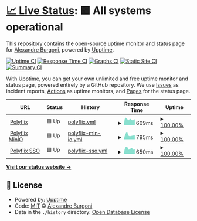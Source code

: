 # [📈 Live Status](https://alexandrebrg.github.io/services-uptime/): <!--live status--> **🟩 All systems operational**

This repository contains the open-source uptime monitor and status page for [Alexandre Burgoni](https://alexandreburgoni.fr), powered by [Upptime](https://github.com/upptime/upptime).

[![Uptime CI](https://github.com/AlexandreBrg/services-uptime/workflows/Uptime%20CI/badge.svg)](https://github.com/AlexandreBrg/services-uptime/actions?query=workflow%3A%22Uptime+CI%22)
[![Response Time CI](https://github.com/AlexandreBrg/services-uptime/workflows/Response%20Time%20CI/badge.svg)](https://github.com/AlexandreBrg/services-uptime/actions?query=workflow%3A%22Response+Time+CI%22)
[![Graphs CI](https://github.com/AlexandreBrg/services-uptime/workflows/Graphs%20CI/badge.svg)](https://github.com/AlexandreBrg/services-uptime/actions?query=workflow%3A%22Graphs+CI%22)
[![Static Site CI](https://github.com/AlexandreBrg/services-uptime/workflows/Static%20Site%20CI/badge.svg)](https://github.com/AlexandreBrg/services-uptime/actions?query=workflow%3A%22Static+Site+CI%22)
[![Summary CI](https://github.com/AlexandreBrg/services-uptime/workflows/Summary%20CI/badge.svg)](https://github.com/AlexandreBrg/services-uptime/actions?query=workflow%3A%22Summary+CI%22)

With [Upptime](https://upptime.js.org), you can get your own unlimited and free uptime monitor and status page, powered entirely by a GitHub repository. We use [Issues](https://github.com/AlexandreBrg/services-uptime/issues) as incident reports, [Actions](https://github.com/AlexandreBrg/services-uptime/actions) as uptime monitors, and [Pages](https://demo.upptime.js.org) for the status page.

<!--start: status pages-->
<!-- This summary is generated by Upptime (https://github.com/upptime/upptime) -->
<!-- Do not edit this manually, your changes will be overwritten -->
<!-- prettier-ignore -->
| URL | Status | History | Response Time | Uptime |
| --- | ------ | ------- | ------------- | ------ |
| <img alt="" src="https://icons.duckduckgo.com/ip3/polyflix.dopolytech.fr.ico" height="13"> [Polyflix](https://polyflix.dopolytech.fr) | 🟩 Up | [polyflix.yml](https://github.com/AlexandreBrg/services-uptime/commits/HEAD/history/polyflix.yml) | <details><summary><img alt="Response time graph" src="./graphs/polyflix/response-time-week.png" height="20"> 609ms</summary><br><a href="https://AlexandreBrg.github.io/services-uptime/history/polyflix"><img alt="Response time 562" src="https://img.shields.io/endpoint?url=https%3A%2F%2Fraw.githubusercontent.com%2FAlexandreBrg%2Fservices-uptime%2FHEAD%2Fapi%2Fpolyflix%2Fresponse-time.json"></a><br><a href="https://AlexandreBrg.github.io/services-uptime/history/polyflix"><img alt="24-hour response time 624" src="https://img.shields.io/endpoint?url=https%3A%2F%2Fraw.githubusercontent.com%2FAlexandreBrg%2Fservices-uptime%2FHEAD%2Fapi%2Fpolyflix%2Fresponse-time-day.json"></a><br><a href="https://AlexandreBrg.github.io/services-uptime/history/polyflix"><img alt="7-day response time 609" src="https://img.shields.io/endpoint?url=https%3A%2F%2Fraw.githubusercontent.com%2FAlexandreBrg%2Fservices-uptime%2FHEAD%2Fapi%2Fpolyflix%2Fresponse-time-week.json"></a><br><a href="https://AlexandreBrg.github.io/services-uptime/history/polyflix"><img alt="30-day response time 575" src="https://img.shields.io/endpoint?url=https%3A%2F%2Fraw.githubusercontent.com%2FAlexandreBrg%2Fservices-uptime%2FHEAD%2Fapi%2Fpolyflix%2Fresponse-time-month.json"></a><br><a href="https://AlexandreBrg.github.io/services-uptime/history/polyflix"><img alt="1-year response time 562" src="https://img.shields.io/endpoint?url=https%3A%2F%2Fraw.githubusercontent.com%2FAlexandreBrg%2Fservices-uptime%2FHEAD%2Fapi%2Fpolyflix%2Fresponse-time-year.json"></a></details> | <details><summary><a href="https://AlexandreBrg.github.io/services-uptime/history/polyflix">100.00%</a></summary><a href="https://AlexandreBrg.github.io/services-uptime/history/polyflix"><img alt="All-time uptime 99.44%" src="https://img.shields.io/endpoint?url=https%3A%2F%2Fraw.githubusercontent.com%2FAlexandreBrg%2Fservices-uptime%2FHEAD%2Fapi%2Fpolyflix%2Fuptime.json"></a><br><a href="https://AlexandreBrg.github.io/services-uptime/history/polyflix"><img alt="24-hour uptime 100.00%" src="https://img.shields.io/endpoint?url=https%3A%2F%2Fraw.githubusercontent.com%2FAlexandreBrg%2Fservices-uptime%2FHEAD%2Fapi%2Fpolyflix%2Fuptime-day.json"></a><br><a href="https://AlexandreBrg.github.io/services-uptime/history/polyflix"><img alt="7-day uptime 100.00%" src="https://img.shields.io/endpoint?url=https%3A%2F%2Fraw.githubusercontent.com%2FAlexandreBrg%2Fservices-uptime%2FHEAD%2Fapi%2Fpolyflix%2Fuptime-week.json"></a><br><a href="https://AlexandreBrg.github.io/services-uptime/history/polyflix"><img alt="30-day uptime 99.66%" src="https://img.shields.io/endpoint?url=https%3A%2F%2Fraw.githubusercontent.com%2FAlexandreBrg%2Fservices-uptime%2FHEAD%2Fapi%2Fpolyflix%2Fuptime-month.json"></a><br><a href="https://AlexandreBrg.github.io/services-uptime/history/polyflix"><img alt="1-year uptime 99.44%" src="https://img.shields.io/endpoint?url=https%3A%2F%2Fraw.githubusercontent.com%2FAlexandreBrg%2Fservices-uptime%2FHEAD%2Fapi%2Fpolyflix%2Fuptime-year.json"></a></details>
| <img alt="" src="https://icons.duckduckgo.com/ip3/console.minio.polyflix.dopolytech.fr.ico" height="13"> [Polyflix MinIO](https://console.minio.polyflix.dopolytech.fr/) | 🟩 Up | [polyflix-min-io.yml](https://github.com/AlexandreBrg/services-uptime/commits/HEAD/history/polyflix-min-io.yml) | <details><summary><img alt="Response time graph" src="./graphs/polyflix-min-io/response-time-week.png" height="20"> 795ms</summary><br><a href="https://AlexandreBrg.github.io/services-uptime/history/polyflix-min-io"><img alt="Response time 735" src="https://img.shields.io/endpoint?url=https%3A%2F%2Fraw.githubusercontent.com%2FAlexandreBrg%2Fservices-uptime%2FHEAD%2Fapi%2Fpolyflix-min-io%2Fresponse-time.json"></a><br><a href="https://AlexandreBrg.github.io/services-uptime/history/polyflix-min-io"><img alt="24-hour response time 749" src="https://img.shields.io/endpoint?url=https%3A%2F%2Fraw.githubusercontent.com%2FAlexandreBrg%2Fservices-uptime%2FHEAD%2Fapi%2Fpolyflix-min-io%2Fresponse-time-day.json"></a><br><a href="https://AlexandreBrg.github.io/services-uptime/history/polyflix-min-io"><img alt="7-day response time 795" src="https://img.shields.io/endpoint?url=https%3A%2F%2Fraw.githubusercontent.com%2FAlexandreBrg%2Fservices-uptime%2FHEAD%2Fapi%2Fpolyflix-min-io%2Fresponse-time-week.json"></a><br><a href="https://AlexandreBrg.github.io/services-uptime/history/polyflix-min-io"><img alt="30-day response time 720" src="https://img.shields.io/endpoint?url=https%3A%2F%2Fraw.githubusercontent.com%2FAlexandreBrg%2Fservices-uptime%2FHEAD%2Fapi%2Fpolyflix-min-io%2Fresponse-time-month.json"></a><br><a href="https://AlexandreBrg.github.io/services-uptime/history/polyflix-min-io"><img alt="1-year response time 735" src="https://img.shields.io/endpoint?url=https%3A%2F%2Fraw.githubusercontent.com%2FAlexandreBrg%2Fservices-uptime%2FHEAD%2Fapi%2Fpolyflix-min-io%2Fresponse-time-year.json"></a></details> | <details><summary><a href="https://AlexandreBrg.github.io/services-uptime/history/polyflix-min-io">100.00%</a></summary><a href="https://AlexandreBrg.github.io/services-uptime/history/polyflix-min-io"><img alt="All-time uptime 99.81%" src="https://img.shields.io/endpoint?url=https%3A%2F%2Fraw.githubusercontent.com%2FAlexandreBrg%2Fservices-uptime%2FHEAD%2Fapi%2Fpolyflix-min-io%2Fuptime.json"></a><br><a href="https://AlexandreBrg.github.io/services-uptime/history/polyflix-min-io"><img alt="24-hour uptime 100.00%" src="https://img.shields.io/endpoint?url=https%3A%2F%2Fraw.githubusercontent.com%2FAlexandreBrg%2Fservices-uptime%2FHEAD%2Fapi%2Fpolyflix-min-io%2Fuptime-day.json"></a><br><a href="https://AlexandreBrg.github.io/services-uptime/history/polyflix-min-io"><img alt="7-day uptime 100.00%" src="https://img.shields.io/endpoint?url=https%3A%2F%2Fraw.githubusercontent.com%2FAlexandreBrg%2Fservices-uptime%2FHEAD%2Fapi%2Fpolyflix-min-io%2Fuptime-week.json"></a><br><a href="https://AlexandreBrg.github.io/services-uptime/history/polyflix-min-io"><img alt="30-day uptime 99.70%" src="https://img.shields.io/endpoint?url=https%3A%2F%2Fraw.githubusercontent.com%2FAlexandreBrg%2Fservices-uptime%2FHEAD%2Fapi%2Fpolyflix-min-io%2Fuptime-month.json"></a><br><a href="https://AlexandreBrg.github.io/services-uptime/history/polyflix-min-io"><img alt="1-year uptime 99.81%" src="https://img.shields.io/endpoint?url=https%3A%2F%2Fraw.githubusercontent.com%2FAlexandreBrg%2Fservices-uptime%2FHEAD%2Fapi%2Fpolyflix-min-io%2Fuptime-year.json"></a></details>
| <img alt="" src="https://icons.duckduckgo.com/ip3/sso.polyflix.dopolytech.fr.ico" height="13"> [Polyflix SSO](https://sso.polyflix.dopolytech.fr/) | 🟩 Up | [polyflix-sso.yml](https://github.com/AlexandreBrg/services-uptime/commits/HEAD/history/polyflix-sso.yml) | <details><summary><img alt="Response time graph" src="./graphs/polyflix-sso/response-time-week.png" height="20"> 650ms</summary><br><a href="https://AlexandreBrg.github.io/services-uptime/history/polyflix-sso"><img alt="Response time 634" src="https://img.shields.io/endpoint?url=https%3A%2F%2Fraw.githubusercontent.com%2FAlexandreBrg%2Fservices-uptime%2FHEAD%2Fapi%2Fpolyflix-sso%2Fresponse-time.json"></a><br><a href="https://AlexandreBrg.github.io/services-uptime/history/polyflix-sso"><img alt="24-hour response time 556" src="https://img.shields.io/endpoint?url=https%3A%2F%2Fraw.githubusercontent.com%2FAlexandreBrg%2Fservices-uptime%2FHEAD%2Fapi%2Fpolyflix-sso%2Fresponse-time-day.json"></a><br><a href="https://AlexandreBrg.github.io/services-uptime/history/polyflix-sso"><img alt="7-day response time 650" src="https://img.shields.io/endpoint?url=https%3A%2F%2Fraw.githubusercontent.com%2FAlexandreBrg%2Fservices-uptime%2FHEAD%2Fapi%2Fpolyflix-sso%2Fresponse-time-week.json"></a><br><a href="https://AlexandreBrg.github.io/services-uptime/history/polyflix-sso"><img alt="30-day response time 654" src="https://img.shields.io/endpoint?url=https%3A%2F%2Fraw.githubusercontent.com%2FAlexandreBrg%2Fservices-uptime%2FHEAD%2Fapi%2Fpolyflix-sso%2Fresponse-time-month.json"></a><br><a href="https://AlexandreBrg.github.io/services-uptime/history/polyflix-sso"><img alt="1-year response time 634" src="https://img.shields.io/endpoint?url=https%3A%2F%2Fraw.githubusercontent.com%2FAlexandreBrg%2Fservices-uptime%2FHEAD%2Fapi%2Fpolyflix-sso%2Fresponse-time-year.json"></a></details> | <details><summary><a href="https://AlexandreBrg.github.io/services-uptime/history/polyflix-sso">100.00%</a></summary><a href="https://AlexandreBrg.github.io/services-uptime/history/polyflix-sso"><img alt="All-time uptime 99.81%" src="https://img.shields.io/endpoint?url=https%3A%2F%2Fraw.githubusercontent.com%2FAlexandreBrg%2Fservices-uptime%2FHEAD%2Fapi%2Fpolyflix-sso%2Fuptime.json"></a><br><a href="https://AlexandreBrg.github.io/services-uptime/history/polyflix-sso"><img alt="24-hour uptime 100.00%" src="https://img.shields.io/endpoint?url=https%3A%2F%2Fraw.githubusercontent.com%2FAlexandreBrg%2Fservices-uptime%2FHEAD%2Fapi%2Fpolyflix-sso%2Fuptime-day.json"></a><br><a href="https://AlexandreBrg.github.io/services-uptime/history/polyflix-sso"><img alt="7-day uptime 100.00%" src="https://img.shields.io/endpoint?url=https%3A%2F%2Fraw.githubusercontent.com%2FAlexandreBrg%2Fservices-uptime%2FHEAD%2Fapi%2Fpolyflix-sso%2Fuptime-week.json"></a><br><a href="https://AlexandreBrg.github.io/services-uptime/history/polyflix-sso"><img alt="30-day uptime 99.70%" src="https://img.shields.io/endpoint?url=https%3A%2F%2Fraw.githubusercontent.com%2FAlexandreBrg%2Fservices-uptime%2FHEAD%2Fapi%2Fpolyflix-sso%2Fuptime-month.json"></a><br><a href="https://AlexandreBrg.github.io/services-uptime/history/polyflix-sso"><img alt="1-year uptime 99.81%" src="https://img.shields.io/endpoint?url=https%3A%2F%2Fraw.githubusercontent.com%2FAlexandreBrg%2Fservices-uptime%2FHEAD%2Fapi%2Fpolyflix-sso%2Fuptime-year.json"></a></details>

<!--end: status pages-->

[**Visit our status website →**](https://demo.upptime.js.org)

## 📄 License

- Powered by: [Upptime](https://github.com/upptime/upptime)
- Code: [MIT](./LICENSE) © [Alexandre Burgoni](https://alexandreburgoni.fr)
- Data in the `./history` directory: [Open Database License](https://opendatacommons.org/licenses/odbl/1-0/)
